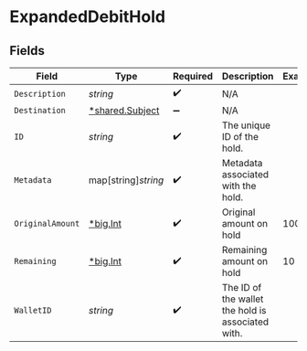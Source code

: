 # ExpandedDebitHold


## Fields

| Field                                                    | Type                                                     | Required                                                 | Description                                              | Example                                                  |
| -------------------------------------------------------- | -------------------------------------------------------- | -------------------------------------------------------- | -------------------------------------------------------- | -------------------------------------------------------- |
| `Description`                                            | *string*                                                 | :heavy_check_mark:                                       | N/A                                                      |                                                          |
| `Destination`                                            | [*shared.Subject](../../../pkg/models/shared/subject.md) | :heavy_minus_sign:                                       | N/A                                                      |                                                          |
| `ID`                                                     | *string*                                                 | :heavy_check_mark:                                       | The unique ID of the hold.                               |                                                          |
| `Metadata`                                               | map[string]*string*                                      | :heavy_check_mark:                                       | Metadata associated with the hold.                       |                                                          |
| `OriginalAmount`                                         | [*big.Int](https://pkg.go.dev/math/big#Int)              | :heavy_check_mark:                                       | Original amount on hold                                  | 100                                                      |
| `Remaining`                                              | [*big.Int](https://pkg.go.dev/math/big#Int)              | :heavy_check_mark:                                       | Remaining amount on hold                                 | 10                                                       |
| `WalletID`                                               | *string*                                                 | :heavy_check_mark:                                       | The ID of the wallet the hold is associated with.        |                                                          |